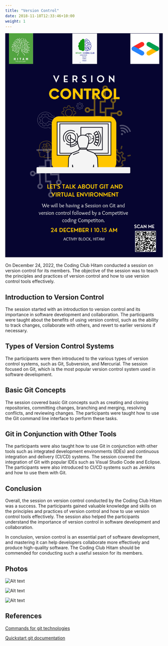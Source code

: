 ```yaml
---
title: "Version Control"
date: 2018-11-18T12:33:46+10:00
weight: 1
---
```


![Alt text](/../images/events/version_control.png)


On December 24, 2022, the Coding Club Hitam conducted a session on version control for its members. The objective of the session was to teach the principles and practices of version control and how to use version control tools effectively.

## Introduction to Version Control

The session started with an introduction to version control and its importance in software development and collaboration. The participants were taught about the benefits of using version control, such as the ability to track changes, collaborate with others, and revert to earlier versions if necessary.

## Types of Version Control Systems

The participants were then introduced to the various types of version control systems, such as Git, Subversion, and Mercurial. The session focused on Git, which is the most popular version control system used in software development.

## Basic Git Concepts

The session covered basic Git concepts such as creating and cloning repositories, committing changes, branching and merging, resolving conflicts, and reviewing changes. The participants were taught how to use the Git command line interface to perform these tasks.

## Git in Conjunction with Other Tools

The participants were also taught how to use Git in conjunction with other tools such as integrated development environments (IDEs) and continuous integration and delivery (CI/CD) systems. The session covered the integration of Git with popular IDEs such as Visual Studio Code and Eclipse. The participants were also introduced to CI/CD systems such as Jenkins and how to use them with Git.

## Conclusion

Overall, the session on version control conducted by the Coding Club Hitam was a success. The participants gained valuable knowledge and skills on the principles and practices of version control and how to use version control tools effectively. The session also helped the participants understand the importance of version control in software development and collaboration.

In conclusion, version control is an essential part of software development, and mastering it can help developers collaborate more effectively and produce high-quality software. The Coding Club Hitam should be commended for conducting such a useful session for its members.

## Photos

![Alt text](/../images/events/Photos-VC/VC.png)

![Alt text](/../images/events/Photos-VC/VC3.png)

![Alt text](/../images/events/Photos-VC/VC2.png)

## References

[Commands for git technologies](https://drive.google.com/file/d/1FCoUr3FamFeEO5LjeJmOaMFoYYTxROpA/view?usp=sharing)

[Quickstart git documentation](https://docs.github.com/en/get-started/quickstart)